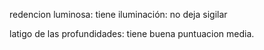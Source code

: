 redencion luminosa:
tiene iluminación: no deja sigilar

latigo de las profundidades:
tiene buena puntuacion media.
